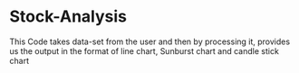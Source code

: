 # Stock-Analysis
This Code takes data-set from the user and then by processing it, provides us the output in the format of line chart, Sunburst chart and candle stick chart
